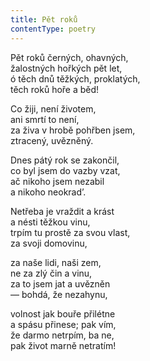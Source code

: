 ```yaml
---
title: Pět roků
contentType: poetry
---
```


Pět roků černých, ohavných,  
žalostných hořkých pět let,  
ó těch dnů těžkých, proklatých,  
těch roků hoře a běd!

Co žiji, není životem,  
ani smrtí to není,  
za živa v hrobě pohřben jsem,  
ztracený, uvězněný.

Dnes pátý rok se zakončil,  
co byl jsem do vazby vzat,  
ač nikoho jsem nezabil  
a nikoho neokrad’.

Netřeba je vraždit a krást  
a nésti těžkou vinu,  
trpím tu prostě za svou vlast,  
za svoji domovinu,

za naše lidi, naši zem,  
ne za zlý čin a vinu,  
za to jsem jat a uvězněn  
— bohdá, že nezahynu,

volnost jak bouře přilétne  
a spásu přinese; pak vím,  
že darmo netrpím, ba ne,  
pak život marně netratím!

